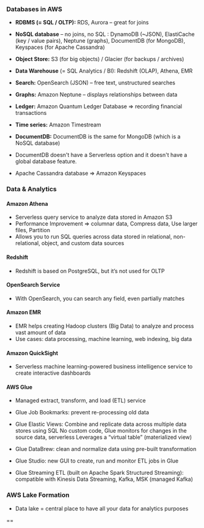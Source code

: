 ### Databases in AWS

- **RDBMS (= SQL / OLTP):** RDS, Aurora – great for joins

- **NoSQL database** – no joins, no SQL : DynamoDB (~JSON), ElastiCache (key / value pairs), Neptune (graphs), DocumentDB (for MongoDB), Keyspaces (for Apache Cassandra)

- **Object Store:** S3 (for big objects) / Glacier (for backups / archives)

- **Data Warehouse** (= SQL Analytics / BI): Redshift (OLAP), Athena, EMR

- **Search:** OpenSearch (JSON) – free text, unstructured searches

- **Graphs:** Amazon Neptune – displays relationships between data

- **Ledger:** Amazon Quantum Ledger Database => recording financial transactions

- **Time series:** Amazon Timestream

- **DocumentDB:** DocumentDB is the same for MongoDB (which is a NoSQL database)

- DocumentDB doesn't have a Serverless option and it doesn't have a global database feature.

- Apache Cassandra database => Amazon Keyspaces


### Data & Analytics



#### Amazon Athena
- Serverless query service to analyze data stored in Amazon S3
- Performance Improvement => columnar data, Compress data, Use larger files, Partition
- Allows you to run SQL queries across data stored in relational, non-relational, object, and custom data sources


#### Redshift
- Redshift is based on PostgreSQL, but it’s not used for OLTP


#### OpenSearch Service
- With OpenSearch, you can search any field, even partially matches


#### Amazon EMR
- EMR helps creating Hadoop clusters (Big Data) to analyze and process vast amount of data
- Use cases: data processing, machine learning, web indexing, big data


#### Amazon QuickSight
- Serverless machine learning-powered business intelligence service to create interactive dashboards

#### AWS Glue

- Managed extract, transform, and load (ETL) service

- Glue Job Bookmarks: prevent re-processing old data

- Glue Elastic Views: Combine and replicate data across multiple data stores using SQL No custom code, Glue monitors for changes in the source data, serverless Leverages a “virtual table” (materialized view)

- Glue DataBrew: clean and normalize data using pre-built transformation

- Glue Studio: new GUI to create, run and monitor ETL jobs in Glue

- Glue Streaming ETL (built on Apache Spark Structured Streaming): compatible with Kinesis Data Streaming, Kafka, MSK (managed Kafka)


### AWS Lake Formation

- Data lake = central place to have all your data for analytics purposes
























==

